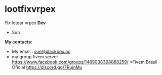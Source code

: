# lootfixvrpex
Fix lotear vrpex
**Dev**
* Sun

**My contacts:**
* My email : sun@blackbox.ac
*  my group fivem server https://www.facebook.com/groups/1489038398088259/
*Fivem Brasil Oficial https://discord.gg/7RujnMu
